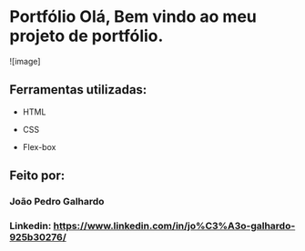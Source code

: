 # Portfólio Olá, Bem vindo ao meu projeto de portfólio.

![image]

## Ferramentas utilizadas:

* HTML

* CSS

* Flex-box

## Feito por:

### João Pedro Galhardo

### Linkedin: https://www.linkedin.com/in/jo%C3%A3o-galhardo-925b30276/
